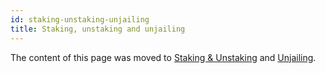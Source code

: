 ```yaml
---
id: staking-unstaking-unjailing
title: Staking, unstaking and unjailing
---
```


[comment]: # (mx-context-auto)

The content of this page was moved to [Staking & Unstaking](/validators/staking) and [Unjailing](/validators/staking/unjailing).
